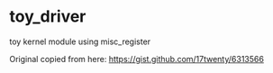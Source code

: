 # toy_driver
toy kernel module using misc_register

Original copied from here:
 https://gist.github.com/17twenty/6313566